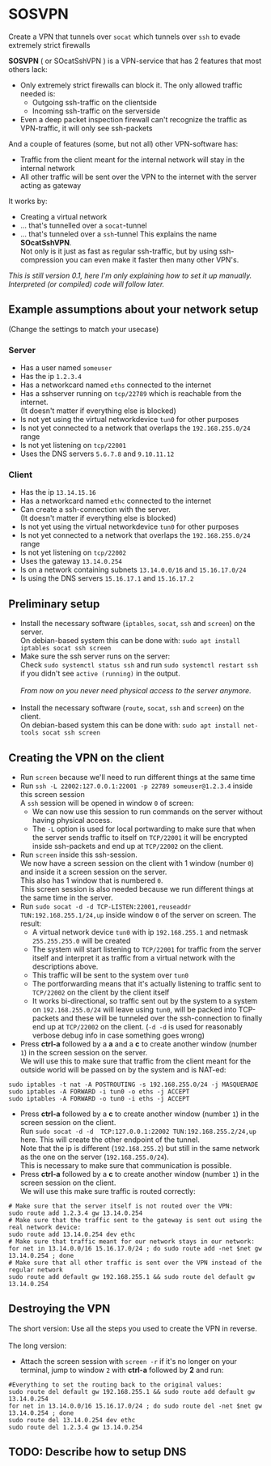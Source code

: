 # SOSVPN
Create a VPN that tunnels over `socat` which tunnels over `ssh` to evade extremely strict firewalls

__SOSVPN__ ( or SOcatSshVPN ) is a VPN-service that has 2 features that most others lack:
- Only extremely strict firewalls can block it. The only allowed traffic needed is:
  - Outgoing ssh-traffic on the clientside
  - Incoming ssh-traffic on the serverside
- Even a deep packet inspection firewall can't recognize the traffic as VPN-traffic, it will only see ssh-packets

And a couple of features (some, but not all) other VPN-software has:
- Traffic from the client meant for the internal network will stay in the internal network
- All other traffic will be sent over the VPN to the internet with the server acting as gateway

It works by:
- Creating a virtual network
- ... that's tunnelled over a `socat`-tunnel
- ... that's tunneled over a `ssh`-tunnel
This explains the name __SOcatSshVPN__.<br>
Not only is it just as fast as regular ssh-traffic, but by using ssh-compression you can even make it faster then many other VPN's.

_This is still version 0.1, here I'm only explaining how to set it up manually.
Interpreted (or compiled) code will follow later._

## Example assumptions about your network setup
(Change the settings to match your usecase)
### Server
- Has a user named `someuser`
- Has the ip `1.2.3.4`
- Has a networkcard named `eths` connected to the internet
- Has a sshserver running on `tcp/22789` which is reachable from the internet.<br>(It doesn't matter if everything else is blocked)
- Is not yet using the virtual networkdevice `tun0` for other purposes
- Is not yet connected to a network that overlaps the `192.168.255.0/24` range
- Is not yet listening on `tcp/22001`
- Uses the DNS servers `5.6.7.8` and `9.10.11.12`
### Client
- Has the ip `13.14.15.16`
- Has a networkcard named `ethc` connected to the internet
- Can create a ssh-connection with the server.<br>(It doesn't matter if everything else is blocked)
- Is not yet using the virtual networkdevice `tun0` for other purposes
- Is not yet connected to a network that overlaps the `192.168.255.0/24` range
- Is not yet listening on `tcp/22002`
- Uses the gateway `13.14.0.254`
- Is on a network containing subnets `13.14.0.0/16` and `15.16.17.0/24`
- Is using the DNS servers `15.16.17.1` and `15.16.17.2`

## Preliminary setup
- Install the necessary software (`iptables`, `socat`, `ssh` and `screen`) on the server.<br>On debian-based system this can be done with: `sudo apt install iptables socat ssh screen`
- Make sure the ssh server runs on the server:<br>Check `sudo systemctl status ssh` and run `sudo systemctl restart ssh` if you didn't see `active (running)` in the output.
<br><br>_From now on you never need physical access to the server anymore._<br><br>
- Install the necessary software (`route`, `socat`, `ssh` and `screen`) on the client.<br>On debian-based system this can be done with: `sudo apt install net-tools socat ssh screen`
## Creating the VPN on the client
- Run `screen` because we'll need to run different things at the same time
- Run `ssh -L 22002:127.0.0.1:22001 -p 22789 someuser@1.2.3.4` inside this screen session<br>A `ssh` session will be opened in window `0` of screen:
  - We can now use this session to run commands on the server without having physical access.
  - The `-L` option is used for local portwarding to make sure that when the server sends traffic to itself on `TCP/22001` it will be encrypted inside ssh-packets and end up at `TCP/22002` on the client.
- Run `screen` inside this ssh-session.<br>We now have a screen session on the client with 1 window (number `0`) and inside it a screen session on the server.<br>This also has 1 window that is numbered `0`.<br>This screen session is also needed because we run different things at the same time in the server.
- Run `sudo socat -d -d TCP-LISTEN:22001,reuseaddr TUN:192.168.255.1/24,up` inside window `0` of the server on screen. The result:
  - A virtual network device `tun0` with ip `192.168.255.1` and netmask `255.255.255.0` will be created
  - The system will start listening to `TCP/22001` for traffic from the server itself and interpret it as traffic from a virtual network with the descriptions above.
  - This traffic will be sent to the system over `tun0`
  - The portforwarding means that it's actually listening to traffic sent to `TCP/22002` on the client by the client itself
  - It works bi-directional, so traffic sent out by the system to a system on `192.168.255.0/24` will leave using `tun0`, will be packed into TCP-packets and these will be tunneled over the ssh-connection to finally end up at `TCP/22002` on the client.
(`-d -d` is used for reasonably verbose debug info in case something goes wrong)
- Press __ctrl-a__ followed by a __a__ and a __c__ to create another window (number `1`) in the screen session on the server.<br>We will use this to make sure that traffic from the client meant for the outside world will be passed on by the system and is NAT-ed:
```
sudo iptables -t nat -A POSTROUTING -s 192.168.255.0/24 -j MASQUERADE
sudo iptables -A FORWARD -i tun0 -o eths -j ACCEPT
sudo iptables -A FORWARD -o tun0 -i eths -j ACCEPT
```
- Press __ctrl-a__ followed by a __c__ to create another window (number `1`) in the screen session on the client.<br>Run `sudo socat -d -d  TCP:127.0.0.1:22002 TUN:192.168.255.2/24,up` here. This will create the other endpoint of the tunnel.<br>Note that the ip is different (`192.168.255.2`) but still in the same network as the one on the server (`192.168.255.0/24`).<br>This is necessary to make sure that communication is possible.
- Press __ctrl-a__ followed by a __c__ to create another window (number `1`) in the screen session on the client.<br>We will use this make sure traffic is routed correctly:
```
# Make sure that the server itself is not routed over the VPN:
sudo route add 1.2.3.4 gw 13.14.0.254
# Make sure that the traffic sent to the gateway is sent out using the real network device:
sudo route add 13.14.0.254 dev ethc
# Make sure that traffic meant for our network stays in our network:
for net in 13.14.0.0/16 15.16.17.0/24 ; do sudo route add -net $net gw 13.14.0.254 ; done
# Make sure that all other traffic is sent over the VPN instead of the regular network
sudo route add default gw 192.168.255.1 && sudo route del default gw 13.14.0.254
```
## Destroying the VPN
The short version: Use all the steps you used to create the VPN in reverse.<br><br>The long version:
- Attach the screen session with  `screen -r` if it's no longer on your terminal, jump to window `2` with __ctrl-a__ followed by __2__ and run:
```
#Everything to set the routing back to the original values:
sudo route del default gw 192.168.255.1 && sudo route add default gw 13.14.0.254
for net in 13.14.0.0/16 15.16.17.0/24 ; do sudo route del -net $net gw 13.14.0.254 ; done
sudo route del 13.14.0.254 dev ethc
sudo route del 1.2.3.4 gw 13.14.0.254
```
## TODO: Describe how to setup DNS
